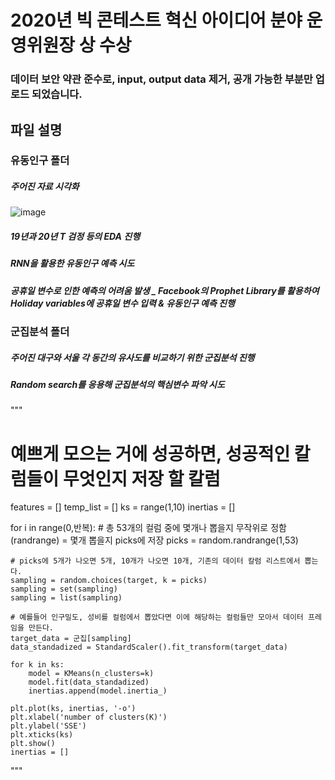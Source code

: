 # 2020년 빅 콘테스트 혁신 아이디어 분야 운영위원장 상 수상
### 데이터 보안 약관 준수로, input, output data 제거, 공개 가능한 부분만 업로드 되었습니다.


## 파일 설명

### 유동인구 폴더
##### 주어진 자료 시각화
![image](https://user-images.githubusercontent.com/76254564/107884869-89771080-6f3a-11eb-8e58-f7c808b615af.png)
##### 19년과 20년 T 검정 등의 EDA 진행
##### RNN을 활용한 유동인구 예측 시도
##### 공휴일 변수로 인한 예측의 어려움 발생 _ Facebook의 Prophet Library를 활용하여 Holiday variables에 공휴일 변수 입력 & 유동인구 예측 진행

### 군집분석 폴더
##### 주어진 대구와 서울 각 동간의 유사도를 비교하기 위한 군집분석 진행
##### Random search를 응용해 군집분석의 핵심변수 파악 시도
"""
# 예쁘게 모으는 거에 성공하면, 성공적인 칼럼들이 무엇인지 저장 할 칼럼
features = []
temp_list = []
ks = range(1,10)
inertias = []

for i in range(0,반복):
    # 총 53개의 컬럼 중에 몇개나 뽑을지 무작위로 정함(randrange) = 몇개 뽑을지 picks에 저장
    picks = random.randrange(1,53)
    
    # picks에 5개가 나오면 5개, 10개가 나오면 10개, 기존의 데이터 칼럼 리스트에서 뽑는다.
    sampling = random.choices(target, k = picks)
    sampling = set(sampling)
    sampling = list(sampling)
    
    # 예를들어 인구밀도, 성비를 컬럼에서 뽑았다면 이에 해당하는 컬럼들만 모아서 데이터 프레임을 만든다.
    target_data = 군집[sampling]
    data_standadized = StandardScaler().fit_transform(target_data)
    
    for k in ks:
        model = KMeans(n_clusters=k)
        model.fit(data_standadized)
        inertias.append(model.inertia_)

    plt.plot(ks, inertias, '-o')
    plt.xlabel('number of clusters(K)')
    plt.ylabel('SSE')
    plt.xticks(ks)
    plt.show()
    inertias = []
"""
